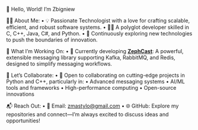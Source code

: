👋 Hello, World! I’m Zbigniew

👨‍💻 About Me:
	•	💡 Passionate Technologist with a love for crafting scalable, efficient, and robust software systems.
	•	🧑‍🎨 A polyglot developer skilled in C, C++, Java, C#, and Python.
	•	🌟 Continuously exploring new technologies to push the boundaries of innovation.

🌱 What I’m Working On:
	•	🚀 Currently developing [**ZephCast**](https://github.com/zbytealchemy/zephcast):
A powerful, extensible messaging library supporting Kafka, RabbitMQ, and Redis, designed to simplify messaging workflows.

💞️ Let’s Collaborate:
	•	🤝 Open to collaborating on cutting-edge projects in Python and C++, particularly in:
	•	Advanced messaging systems
	•	AI/ML tools and frameworks
	•	High-performance computing
	•	Open-source innovations

📬 Reach Out:
	•	📧 Email: zmastylo@gmail.com
	•	🌐 GitHub: Explore my repositories and connect—I’m always excited to discuss ideas and opportunities!

<!---
zmastylo/zmastylo is a ✨ special ✨ repository because its `README.md` (this file) appears on your GitHub profile.
You can click the Preview link to take a look at your changes.
--->

